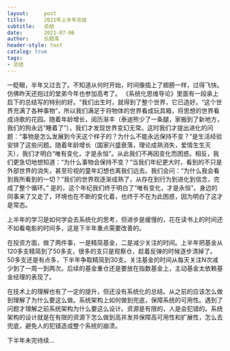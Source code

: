 ```yaml
---
layout:     post
title:      2021年上半年总结
subtitle:   总结
date:       2021-07-06
author:     乐题库
header-style: text
catalog: true
tags:
- 总结
---
```

一眨眼，半年又过去了。不知道从何时开始，时间像插上了翅膀一样，过得飞快。仿佛昨天还抱过的堂弟今年也参加高考了。
《系统化思维导论》里面有一段承上启下的总结写的特别的好。“我们出生时，就得到了整个世界，它已造好。“这个世界充满了各种事物”，所以我们满足于将物体的世界看成玩具箱，将思想的世界看成诗歌的花园。随着年龄增长，阅历渐丰（泰迪熊少了一条腿，家搬到了新地方，我们的狗永远“睡着了”），我们才发现世界变幻无常。这时我们才提出进化的问题：“事物是怎么发展到今天这个样子的？为什么不能永远保持不变？”是生活经验安排了这些问题。随着年龄增长（国家兴盛衰落，理论成熟消失，爱情生生灭灭），我们才明白“唯有变化，才是永恒”。从此我们不再因变化而困惑。相反，我们更急切地想知道：“为什么事物会保持不变？”当我们年纪更大时，看到的不只是外部世界的消失，甚至珍视的童年幻想也离我们远去。我们会问：“为什么我会看到我所看到的一切？”我们的世界观逐渐成熟了，从存在到行为到进化到信念，完成了整个循环。”
是的，这个年纪我们终于明白了“唯有变化，才是永恒”。身边的同事来了又走了，环境也在不断的变化着，也终于不在为此困惑，因为明白了这才是常态。

上半年的学习是如何学会去系统化的思考，但进步是缓慢的，花在读书上的时间还不如看电影的时间多，这是下半年重点需要改善的。

在投资方面，做了两件事，一是精简基金，二是减少关注的时间。上半年把基金从120多支精简到了50多支，很多的支只是观察仓，趁着反弹的时候逐步清掉了。50多支还是有点多，下半年争取精简到30支。关注基金的时间从每天关注N次减少到了一周一到两次。后续的基金重仓还是要放在指数基金上，主动基金太依赖基金经理的表现了。

在技术上的理解也有了一定的提升，但还没有系统化的总结。从之前的应该怎么做到理解了为什么要这么做。系统架构上如何做到兜底，保障系统的可用性。遇到了问题才理解之前系统架构为什么要这么设计。资源是有限的，人是会犯错的。系统架构的设计就是在有限的资源下怎么做到高并发并保障高可用性和扩展性，怎么去兜底，避免人的犯错造成整个系统的崩溃。

下半年未完待续…
